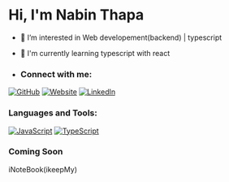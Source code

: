 # Hi, I'm Nabin Thapa
- 👀 I’m interested in Web developement(backend) | typescript
- 🌱 I'm currently learning typescript with react

- ### Connect with me:
  
[![GitHub](https://img.shields.io/badge/GitHub-181717?style=for-the-badge&logo=github&logoColor=white)](https://github.com/Nabeen-Thapa)
[![Website](https://img.shields.io/badge/Website-nabeenthapa.github.io-green)](https://nabeen-thapa.github.io/personal-profile.github.io/) 
[![LinkedIn](https://img.shields.io/badge/LinkedIn-Profile-blue)]([https://linkedin.com/in/yourprofile](https://www.linkedin.com/in/nabinthapa123/))  



### Languages and Tools:

[![JavaScript](https://img.shields.io/badge/JavaScript-F7DF1E?logo=javascript&logoColor=black)](https://javascript.com) 
[![TypeScript](https://img.shields.io/badge/TypeScript-3178C6?logo=typescript&logoColor=white&style=flat-square)](https://www.typescriptlang.org/) 

### Coming Soon

iNoteBook(ikeepMy)
<!---
Nabeen-Thapa/Nabeen-Thapa is a ✨ special ✨ repository because its `README.md` (this file) appears on your GitHub profile.
You can click the Preview link to take a look at your changes.
--->

